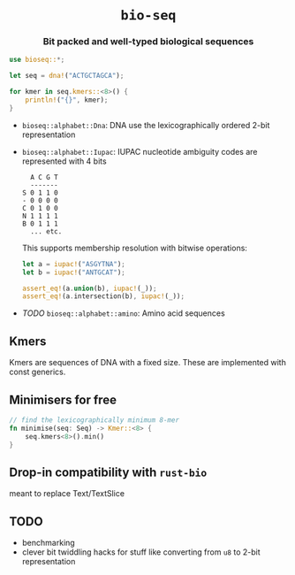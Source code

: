 <div class="title-block" style="text-align: center;" align="center">

# `bio-seq`

### Bit packed and well-typed biological sequences
</div>

```rust
use bioseq::*;

let seq = dna!("ACTGCTAGCA");

for kmer in seq.kmers::<8>() {
	println!("{}", kmer);
}
```

* `bioseq::alphabet::Dna`: DNA use the lexicographically ordered 2-bit representation

* `bioseq::alphabet::Iupac`: IUPAC  nucleotide ambiguity codes are represented with 4 bits

	```
	  A C G T
	  -------
	S 0 1 1 0
	- 0 0 0 0
	C 0 1 0 0
	N 1 1 1 1
	B 0 1 1 1
	  ... etc.
	```
	This supports membership resolution with bitwise operations:

	```rust
	let a = iupac!("ASGYTNA");
	let b = iupac!("ANTGCAT");

	assert_eq!(a.union(b), iupac!(_));
	assert_eq!(a.intersection(b), iupac!(_));
	```

* *TODO* `bioseq::alphabet::amino`: Amino acid sequences

## Kmers

Kmers are sequences of DNA with a fixed size. These are implemented with const generics.

## Minimisers for free

```rust
// find the lexicographically minimum 8-mer
fn minimise(seq: Seq) -> Kmer::<8> {
    seq.kmers<8>().min()
}
```

## Drop-in compatibility with `rust-bio`

meant to replace Text/TextSlice

## TODO

* benchmarking
* clever bit twiddling hacks for stuff like converting from `u8` to 2-bit representation
